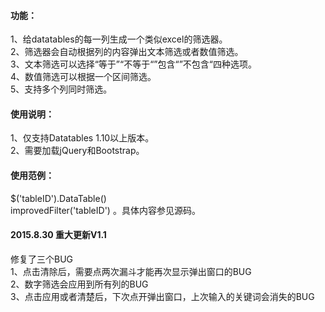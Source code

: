 <h4>功能：</h4>
<p>
1、给datatables的每一列生成一个类似excel的筛选器。</br>
2、筛选器会自动根据列的内容弹出文本筛选或者数值筛选。</br>
3、文本筛选可以选择“等于”“不等于“”包含“”不包含“四种选项。</br>
4、数值筛选可以根据一个区间筛选。</br>
5、支持多个列同时筛选。</br>
</p>

<h4>使用说明：</h4>
<p>
1、仅支持Datatables 1.10以上版本。</br>
2、需要加载jQuery和Bootstrap。</br>
</p>

<h4>使用范例：</h4>
<p>
$('tableID').DataTable()</br>
improvedFilter('tableID') 。具体内容参见源码。
</p>

<h4>2015.8.30 重大更新V1.1</h4>
修复了三个BUG</br>
1、点击清除后，需要点两次漏斗才能再次显示弹出窗口的BUG</br>
2、数字筛选会应用到所有列的BUG</br>
3、点击应用或者清楚后，下次点开弹出窗口，上次输入的关键词会消失的BUG
